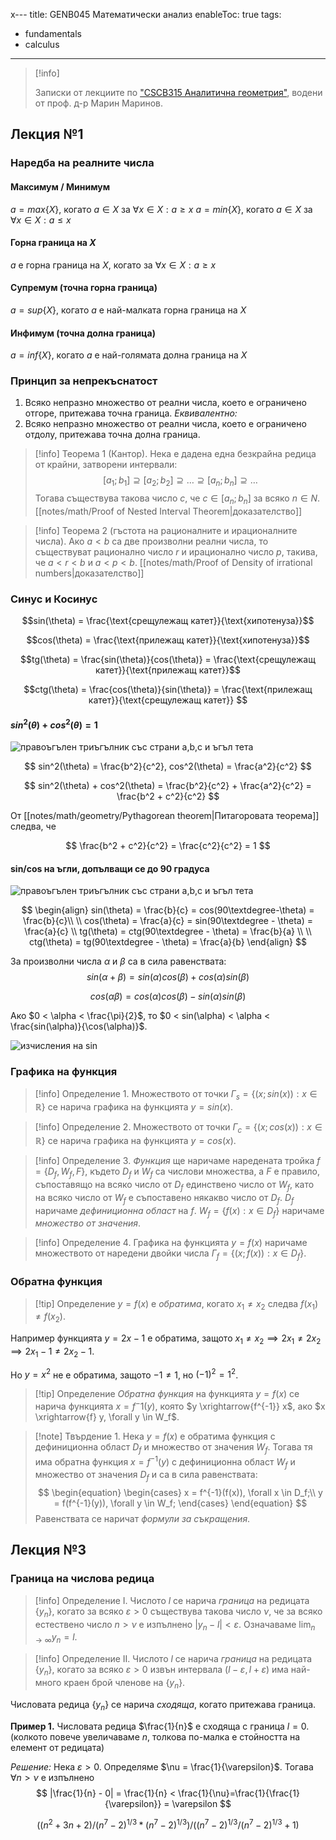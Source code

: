 x---
title: GENB045 Математически анализ
enableToc: true
tags: 
- fundamentals
- calculus
---  

> [!info]  
>   
> Записки от лекциите по ["CSCB315 Аналитична геометрия"](https://ecatalog.nbu.bg/default.asp?V_Year=2021&YSem=4&Spec_ID=&Mod_ID=&PageShow=coursepresent&P_Menu=courses_part1&Fac_ID=3&M_PHD=0&P_ID=2206&TabIndex=1&K_ID=35172&K_TypeID=82&l=0), водени от проф. д-р Марин Маринов.  

## Лекция №1

### Наредба на реалните числа

#### Максимум / Минимум

$a = max\{X\}$,  когато $a \in X$ за  $\forall x \in X : a \geq x$
$a = min\{X\}$,  когато $a \in X$ за  $\forall x \in X : a \leq x$

#### Горна граница на $X$

$a$ е горна граница на $X$, когато за $\forall x \in X:a \geq x$

#### Супремум (точна горна граница)

$a = sup\{X\}$, когато $a$ е най-малката горна граница на $X$

#### Инфимум (точна долна граница)


$a = inf\{X\}$, когато $a$ е най-голямата долна граница на $X$

### Принцип за непрекъснатост
1. Всяко непразно множество от реални числа, което е ограничено отгоре, притежава точна граница.
*Еквивалентно:*
2. Всяко непразно множество от реални числа, което е ограничено отдолу, притежава точна долна граница.

> [!info] Теорема 1 (Кантор). 
> Нека е дадена една безкрайна редица от крайни, затворени интервали:
> $$
> [a_1; b_1] \supseteq [a_2;b_2] \supseteq \dots \supseteq [a_n; b_n] \supseteq \dots
> $$
> Тогава съществува такова число $c$, че $c \in [a_n; b_n]$ за всяко $n \in N$.
> [[notes/math/Proof of Nested Interval Theorem|доказателство]]

> [!info] Теорема 2 (гъстота на рационалните и ирационалните числа).
> Ако $a < b$ са две произволни реални числа, то съществуват рационално число $r$ и ирационално число $p$, такива, че $a < r < b$ и $a < p < b$.
> [[notes/math/Proof of Density of irrational numbers|доказателство]]

### Синус и Косинус

$$sin(\theta) = \frac{\text{срещулежащ катет}}{\text{хипотенуза}}$$

$$cos(\theta) = \frac{\text{прилежащ катет}}{\text{хипотенуза}}$$

$$tg(\theta) = \frac{sin(\theta)}{cos(\theta)} = \frac{\text{срещулежащ катет}}{\text{прилежащ катет}}$$

$$ctg(\theta) = \frac{cos(\theta)}{sin(\theta)}  = \frac{\text{прилежащ катет}}{\text{срещулежащ катет}} $$


#### $sin^2(\theta) + cos^2(\theta) = 1$

![правоъгълен триъгълник със страни a,b,c и ъгъл тета](notes/assets/math-analysis-triangle-with-right-angle.png#invert_B)

$$
sin^2(\theta) = \frac{b^2}{c^2}, 
cos^2(\theta) = \frac{a^2}{c^2}
$$

$$
sin^2(\theta) + cos^2(\theta) = \frac{b^2}{c^2} + \frac{a^2}{c^2} = \frac{b^2 + c^2}{c^2}
$$

От [[notes/math/geometry/Pythagorean theorem|Питагоровата теорема]] следва, че 

$$
\frac{b^2 + c^2}{c^2} = \frac{c^2}{c^2} = 1
$$

#### sin/cos на ъгли, допълващи се до 90 градуса

![правоъгълен триъгълник със страни a,b,c и ъгъл тета](notes/assets/math-analysis-sin-cos-complementary-angle.png#invert_B)

$$
\begin{align}
sin(\theta) = \frac{b}{c} = cos(90\textdegree-\theta) = \frac{b}{c}\\
\\
cos(\theta) = \frac{a}{c} = sin(90\textdegree - \theta) = \frac{a}{c}
\\
tg(\theta) = ctg(90\textdegree - \theta) = \frac{b}{a} \\
\\
ctg(\theta) = tg(90\textdegree - \theta) = \frac{a}{b}
\end{align}
$$

За произволни числа $\alpha$ и $\beta$ са в сила равенствата:
$$
sin(\alpha + \beta) = sin(\alpha)cos(\beta) + cos(\alpha)sin(\beta)
$$

$$
cos(\alpha \beta) = cos(\alpha)cos(\beta) - sin(\alpha)sin(\beta)
$$

Ако $0 < \alpha < \frac{\pi}{2}$, то  $0 < sin(\alpha) < \alpha < \frac{sin(\alpha)}{\cos(\alpha)}$.

![изчисления на sin](notes/assets/math-analysis-sin-x.png#invert_B)

### Графика на функция

> [!info] Определение 1.
> Множеството от точки $\Gamma_s = \{(x; sin(x)) : x \in \mathbb{R}\}$ се нарича графика на функцията $y = sin(x)$.

> [!info] Определение 2.
> Множеството от точки $\Gamma_c = \{(x; cos(x)) : x \in \mathbb{R}\}$ се нарича графика на функцията $y = cos(x)$.

> [!info] Определение 3.
> *Функция* ще наричаме наредената тройка $f = \{D_f, W_f, F\}$, където $D_f$ и $W_f$ са числови множества, а $F$ е правило, съпоставящо на всяко число от $D_f$ единствено число от $W_f$, като на всяко число от $W_f$ е съпоставено някакво число от $D_f$.
> $D_f$ наричаме *дефиниционна област* на $f$.
> $W_f = \{f(x): x \in D_f\}$ наричаме *множество от значения*.

> [!info] Определение 4.
> Графика на функцията $y = f(x)$ наричаме множеството от наредени двойки числа $\Gamma_f = \{(x; f(x)) : x \in D_f\}$.

### Обратна функция

> [!tip] Определение
> $y = f(x)$ е *обратима*, когато $x_1 \neq x_2$ следва $f(x_1) \neq f(x_2)$.

Например функцията $y=2x-1$ e обратима, защото $x_1 \neq x_2 \implies 2x_1 \neq 2x_2 \implies 2x_1 - 1 \neq 2x_2 -1$.

Но $y = x ^ 2$ не е обратима, защото $-1 \neq 1$, но $(-1)^2 = 1^2$.

> [!tip] Определение
> *Обратна функция* на функцията $y = f(x)$ се нарича функцията $x = f^-1(y)$, която $y \xrightarrow{f^{-1}} x$, ако $x \xrightarrow{f} y, \forall y \in W_f$.


> [!note] Твърдение 1.
> Нека $y = f(x)$ е обратима функция с дефиниционна област $D_f$ и множество от значения $W_f$. Тогава тя има обратна функция $x = f^{-1}(y)$ с дефиниционна област $W_f$ и множество от значения $D_f$ и са в сила равенствата:
> $$
> \begin{equation}
> \begin{cases}
> x = f^{-1}(f(x)), \forall x \in D_f;\\
> y = f(f^{-1}(y)), \forall y \in W_f;
> \end{cases}
> \end{equation}
> $$
> Равенствата се наричат *формули за съкращения*.
> 

## Лекция №3

###  Граница на числова редица

> [!info] Определение I.
> Числото $l$ се нарича *граница* на редицата $\{y_n\}$, когато за всяко $\varepsilon > 0$ съществува такова число $\nu$, че за всяко естествено число $n > \nu$ е изпълнено $|y_n- l| < \varepsilon$.
> Означаваме ${\displaystyle\lim_{n \to \infty}{y_n} = l}$.


> [!info] Определение II.
> Числото $l$  се нарича *граница* на редицата $\{y_n\}$, когато за всяко $\varepsilon > 0$ извън интервала $(l - \varepsilon, l + \varepsilon)$ има най-много краен брой членове на $\{y_n\}$.

Числовата редица $\{y_n\}$ се нарича *сходяща*, когато притежава граница.

**Пример 1.** Числовата редица $\frac{1}{n}$ е сходяща с граница $l = 0$. (колкото повече увеличаваме $n$, толкова по-малка е стойността на елемент от редицата)

*Решение:* Нека $\varepsilon > 0$. Определяме $\nu = \frac{1}{\varepsilon}$. Тогава $\forall n > \nu$ е изпълнено
$$
|\frac{1}{n} - 0| = \frac{1}{n} < \frac{1}{\nu}=\frac{1}{\frac{1}{\varepsilon}} = \varepsilon
$$

$$
{((n^2 + 3n + 2)/(n^7 - 2)^{1/3} * (n^7 - 2)^{1/3}) / ((n^7 - 2)^{1/3}/(n^7 - 2)^{1/3} + 1)}
$$